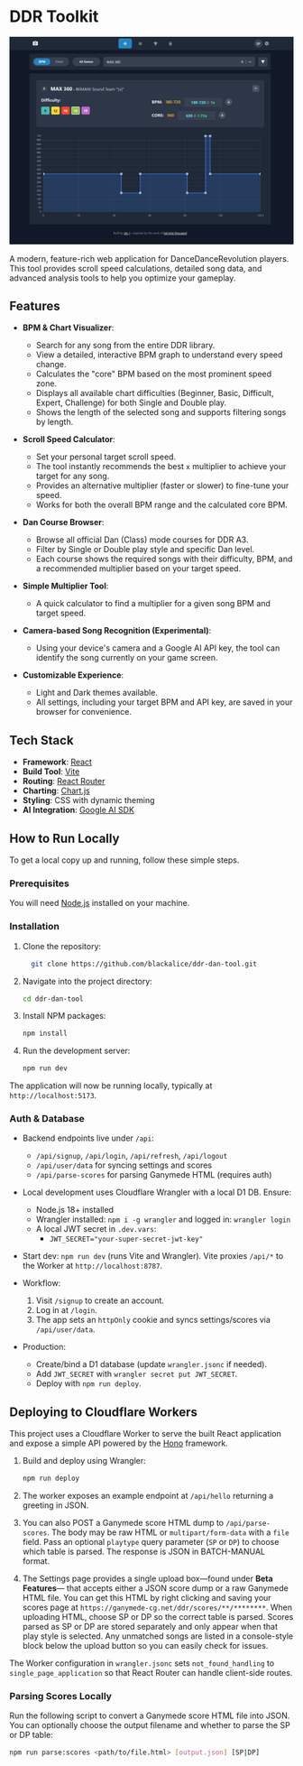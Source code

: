 # DDR Toolkit

![screenshot](screenshot.png)

A modern, feature-rich web application for DanceDanceRevolution players. This tool provides scroll speed calculations, detailed song data, and advanced analysis tools to help you optimize your gameplay.

## Features

-   **BPM & Chart Visualizer**:
    -   Search for any song from the entire DDR library.
    -   View a detailed, interactive BPM graph to understand every speed change.
    -   Calculates the "core" BPM based on the most prominent speed zone.
    -   Displays all available chart difficulties (Beginner, Basic, Difficult, Expert, Challenge) for both Single and Double play.
    -   Shows the length of the selected song and supports filtering songs by length.

-   **Scroll Speed Calculator**:
    -   Set your personal target scroll speed.
    -   The tool instantly recommends the best `x` multiplier to achieve your target for any song.
    -   Provides an alternative multiplier (faster or slower) to fine-tune your speed.
    -   Works for both the overall BPM range and the calculated core BPM.

-   **Dan Course Browser**:
    -   Browse all official Dan (Class) mode courses for DDR A3.
    -   Filter by Single or Double play style and specific Dan level.
    -   Each course shows the required songs with their difficulty, BPM, and a recommended multiplier based on your target speed.

-   **Simple Multiplier Tool**:
    -   A quick calculator to find a multiplier for a given song BPM and target speed.

-   **Camera-based Song Recognition (Experimental)**:
    -   Using your device's camera and a Google AI API key, the tool can identify the song currently on your game screen.

-   **Customizable Experience**:
    -   Light and Dark themes available.
    -   All settings, including your target BPM and API key, are saved in your browser for convenience.

## Tech Stack

-   **Framework**: [React](https://reactjs.org/)
-   **Build Tool**: [Vite](https://vitejs.dev/)
-   **Routing**: [React Router](https://reactrouter.com/)
-   **Charting**: [Chart.js](https://www.chartjs.org/)
-   **Styling**: CSS with dynamic theming
-   **AI Integration**: [Google AI SDK](https://ai.google.dev/)

## How to Run Locally

To get a local copy up and running, follow these simple steps.

### Prerequisites

You will need [Node.js](https://nodejs.org/en/) installed on your machine.

### Installation

1.  Clone the repository:
    ```sh
      git clone https://github.com/blackalice/ddr-dan-tool.git
    ```

2.  Navigate into the project directory:
    ```sh
    cd ddr-dan-tool
    ```

3.  Install NPM packages:
    ```sh
    npm install
    ```

4.  Run the development server:
    ```sh
    npm run dev
    ```

The application will now be running locally, typically at `http://localhost:5173`.

### Auth & Database

- Backend endpoints live under `/api`:
  - `/api/signup`, `/api/login`, `/api/refresh`, `/api/logout`
  - `/api/user/data` for syncing settings and scores
  - `/api/parse-scores` for parsing Ganymede HTML (requires auth)

- Local development uses Cloudflare Wrangler with a local D1 DB. Ensure:
  - Node.js 18+ installed
  - Wrangler installed: `npm i -g wrangler` and logged in: `wrangler login`
  - A local JWT secret in `.dev.vars`:
    - `JWT_SECRET="your-super-secret-jwt-key"`

- Start dev: `npm run dev` (runs Vite and Wrangler). Vite proxies `/api/*` to the Worker at `http://localhost:8787`.

- Workflow:
  1. Visit `/signup` to create an account.
  2. Log in at `/login`.
  3. The app sets an `httpOnly` cookie and syncs settings/scores via `/api/user/data`.

- Production:
  - Create/bind a D1 database (update `wrangler.jsonc` if needed).
  - Add `JWT_SECRET` with `wrangler secret put JWT_SECRET`.
  - Deploy with `npm run deploy`.

## Deploying to Cloudflare Workers

This project uses a Cloudflare Worker to serve the built React application and expose a simple API powered by the [Hono](https://hono.dev/) framework.

1.  Build and deploy using Wrangler:
    ```sh
    npm run deploy
    ```

2.  The worker exposes an example endpoint at `/api/hello` returning a greeting in JSON.

3.  You can also POST a Ganymede score HTML dump to `/api/parse-scores`. The body
    may be raw HTML or `multipart/form-data` with a `file` field. Pass an optional
    `playtype` query parameter (`SP` or `DP`) to choose which table is parsed. The
    response is JSON in BATCH-MANUAL format.

4.  The Settings page provides a single upload box—found under **Beta Features**—
    that accepts either a JSON score dump or a raw Ganymede HTML file. You can
    get this HTML by right clicking and saving your scores page at
    `https://ganymede-cg.net/ddr/scores/**/********`. When uploading HTML, choose
    SP or DP so the correct table is parsed. Scores parsed as SP or DP are stored
    separately and only appear when that play style is selected. Any unmatched
    songs are listed in a console-style block below the upload button so you can
    easily check for issues.

The Worker configuration in `wrangler.jsonc` sets `not_found_handling` to `single_page_application` so that React Router can handle client-side routes.

### Parsing Scores Locally

Run the following script to convert a Ganymede score HTML file into JSON. You
can optionally choose the output filename and whether to parse the SP or DP
table:

```sh
npm run parse:scores <path/to/file.html> [output.json] [SP|DP]
```
